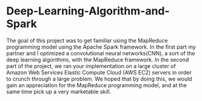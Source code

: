 # Deep-Learning-Algorithm-and-Spark
The goal of this project was to get familiar using the MapReduce programming model using the Apache Spark framework. In the first part my partner and I optimized a convolutional neural networks(CNN), a sort of the deep learning algorithms, with the MapReduce framework. In the second part of the project, we ran your implementation on a large cluster of Amazon Web Services Elastic Compute Cloud (AWS EC2) servers in order to crunch through a large problem. We hoped that by doing this, we would gain an appreciation for the MapReduce programming model, and at the same time pick up a very marketable skill.
